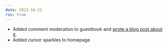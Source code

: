 ```yaml
---
date: 2023-10-23
rss: true
---
```


- Added comment moderation to guestbook and <a href="/blog/231023-add-moderation-to-comment-widget/">wrote a blog post about it</a>.
- Added cursor sparkles to homepage